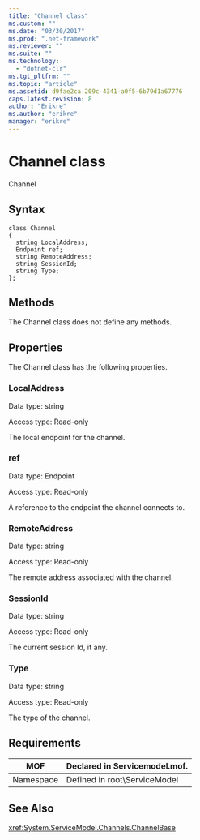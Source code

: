 ```yaml
---
title: "Channel class"
ms.custom: ""
ms.date: "03/30/2017"
ms.prod: ".net-framework"
ms.reviewer: ""
ms.suite: ""
ms.technology: 
  - "dotnet-clr"
ms.tgt_pltfrm: ""
ms.topic: "article"
ms.assetid: d9fae2ca-209c-4341-a0f5-6b79d1a67776
caps.latest.revision: 8
author: "Erikre"
ms.author: "erikre"
manager: "erikre"
---
```

# Channel class
Channel  
  
## Syntax  
  
```  
class Channel  
{  
  string LocalAddress;  
  Endpoint ref;  
  string RemoteAddress;  
  string SessionId;  
  string Type;  
};  
```  
  
## Methods  
 The Channel class does not define any methods.  
  
## Properties  
 The Channel class has the following properties.  
  
### LocalAddress  
 Data type: string  
  
 Access type: Read-only  
  
 The local endpoint for the channel.  
  
### ref  
 Data type: Endpoint  
  
 Access type: Read-only  
  
 A reference to the endpoint the channel connects to.  
  
### RemoteAddress  
 Data type: string  
  
 Access type: Read-only  
  
 The remote address associated with the channel.  
  
### SessionId  
 Data type: string  
  
 Access type: Read-only  
  
 The current session Id, if any.  
  
### Type  
 Data type: string  
  
 Access type: Read-only  
  
 The type of the channel.  
  
## Requirements  
  
|MOF|Declared in Servicemodel.mof.|  
|---------|-----------------------------------|  
|Namespace|Defined in root\ServiceModel|  
  
## See Also  
 <xref:System.ServiceModel.Channels.ChannelBase>
